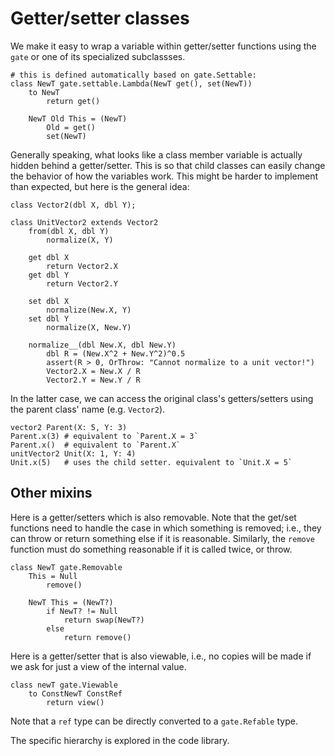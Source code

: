 # Getter/setter classes

We make it easy to wrap a variable within getter/setter functions
using the `gate` or one of its specialized subclassses.

```
# this is defined automatically based on gate.Settable:
class NewT gate.settable.Lambda(NewT get(), set(NewT))
    to NewT
        return get()

    NewT Old This = (NewT)
        Old = get()
        set(NewT)
```

Generally speaking, what looks like a class member variable is actually
hidden behind a getter/setter.  This is so that child classes can easily
change the behavior of how the variables work.  This might be harder to
implement than expected, but here is the general idea:

```
class Vector2(dbl X, dbl Y);

class UnitVector2 extends Vector2
    from(dbl X, dbl Y)
        normalize(X, Y)

    get dbl X
        return Vector2.X
    get dbl Y
        return Vector2.Y

    set dbl X
        normalize(New.X, Y)
    set dbl Y
        normalize(X, New.Y)

    normalize__(dbl New.X, dbl New.Y)
        dbl R = (New.X^2 + New.Y^2)^0.5
        assert(R > 0, OrThrow: "Cannot normalize to a unit vector!")
        Vector2.X = New.X / R
        Vector2.Y = New.Y / R
```

In the latter case, we can access the original class's getters/setters
using the parent class' name (e.g. `Vector2`).

```
vector2 Parent(X: 5, Y: 3)
Parent.x(3) # equivalent to `Parent.X = 3`
Parent.x()  # equivalent to `Parent.X`
unitVector2 Unit(X: 1, Y: 4)
Unit.x(5)   # uses the child setter. equivalent to `Unit.X = 5`
```


## Other mixins

Here is a getter/setters which is also removable.  Note that the get/set functions
need to handle the case in which something is removed; i.e., they can throw
or return something else if it is reasonable.  Similarly, the `remove` function
must do something reasonable if it is called twice, or throw.

```
class NewT gate.Removable
    This = Null
        remove()

    NewT This = (NewT?)
        if NewT? != Null
            return swap(NewT?)
        else
            return remove()
```

Here is a getter/setter that is also viewable, i.e., no copies will be made
if we ask for just a view of the internal value.

```
class newT gate.Viewable
    to ConstNewT ConstRef
        return view()
```

Note that a `ref` type can be directly converted to a `gate.Refable` type.

The specific hierarchy is explored in the code library.
